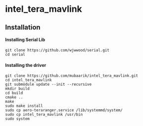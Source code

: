 # intel_tera_mavlink

## Installation
#### Installing Serial Lib
```
git clone https://github.com/wjwwood/serial.git
cd serial
```

#### Installing the driver
```
git clone https://github.com/mubaarik/intel_tera_mavlink.git
cd intel_tera_mavlink
git submodule update --init --recursive
mkdir build
cd build
cmake ..
make
sudo make install
sudo cp aero-teraranger.service /lib/systemmd/system/
sudo cp intel_tera_mavlink /usr/bin
sudo system
```

